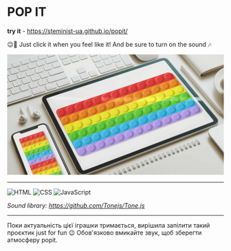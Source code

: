 # POP IT
**try it** - https://steminist-ua.github.io/popit/

😉🎠 Just click it when you feel like it! And be sure to turn on the sound 🎶

![alt text](preview.png)
<hr>

![HTML](https://img.shields.io/badge/-HTML-05122A?style=flat&logo=HTML5)&nbsp;![CSS](https://img.shields.io/badge/-CSS-05122A?style=flat&logo=CSS3&logoColor=1572B6)&nbsp;![JavaScript](https://img.shields.io/badge/-JavaScript-05122A?style=flat&logo=javascript)&nbsp;

*Sound library: https://github.com/Tonejs/Tone.js*
<hr>

Поки актуальність цієї іграшки тримається, вирішила запілити такий проєктик just for fun 😉 Обов'язково вмикайте звук, щоб зберегти атмосферу popit. 
